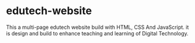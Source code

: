 # edutech-website

This a multi-page edutech website build with HTML, CSS And JavaScript. it is design and build to enhance teaching and learning of Digital Technology.

